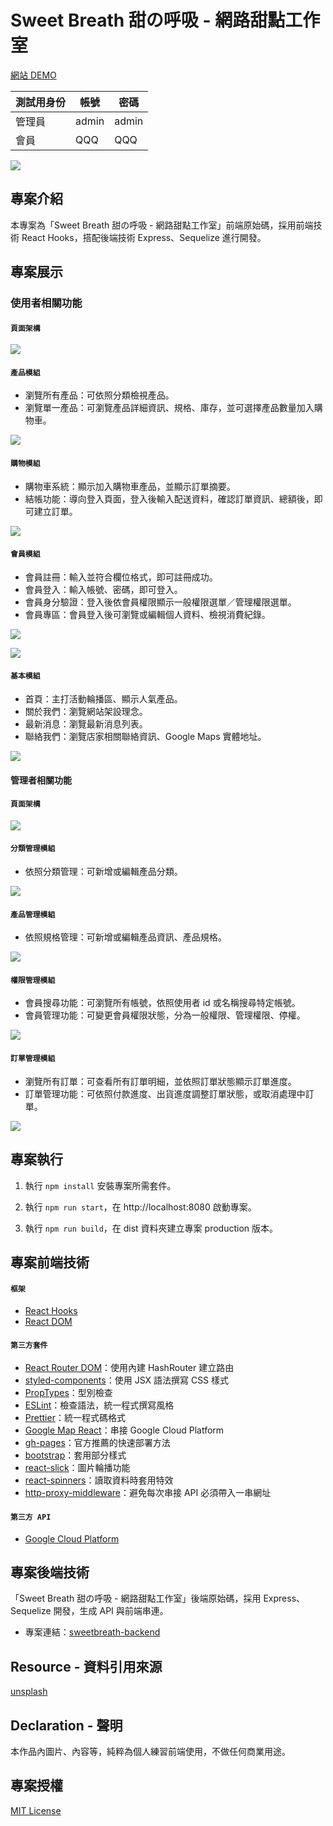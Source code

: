 # Sweet Breath 甜の呼吸 - 網路甜點工作室

[網站 DEMO]()

| 測試用身份 | 帳號  | 密碼  |
| ---------- | ----- | ----- |
| 管理員     | admin | admin |
| 會員       | QQQ   | QQQ   |

![](./document/localhost-index02-20210106.png)

## 專案介紹

本專案為「Sweet Breath 甜の呼吸 - 網路甜點工作室」前端原始碼，採用前端技術 React Hooks，搭配後端技術 Express、Sequelize 進行開發。

## 專案展示

### 使用者相關功能

#### `頁面架構`

![](./document/userflow-client-v3-20210104.png)

#### `產品模組`

- 瀏覽所有產品：可依照分類檢視產品。
- 瀏覽單一產品：可瀏覽產品詳細資訊、規格、庫存，並可選擇產品數量加入購物車。

![](./document/model_product_user.gif)

#### `購物模組`

- 購物車系統：顯示加入購物車產品，並顯示訂單摘要。
- 結帳功能：導向登入頁面，登入後輸入配送資料，確認訂單資訊、總額後，即可建立訂單。

![](./document/model_creatOrder.gif)

#### `會員模組`

- 會員註冊：輸入並符合欄位格式，即可註冊成功。
- 會員登入：輸入帳號、密碼，即可登入。
- 會員身分驗證：登入後依會員權限顯示一般權限選單／管理權限選單。
- 會員專區：會員登入後可瀏覽或編輯個人資料、檢視消費紀錄。

![](./document/model_register.gif)

![](./document/model_login.gif)

#### `基本模組`

- 首頁：主打活動輪播區、顯示人氣產品。
- 關於我們：瀏覽網站架設理念。
- 最新消息：瀏覽最新消息列表。
- 聯絡我們：瀏覽店家相關聯絡資訊、Google Maps 實體地址。

![](./document/model_basic.gif)

#### 管理者相關功能

#### `頁面架構`

![](./document/userflow-admin-v3-20210104.png)

#### `分類管理模組`

- 依照分類管理：可新增或編輯產品分類。

![](./document/model_admin_category.gif)

#### `產品管理模組`

- 依照規格管理：可新增或編輯產品資訊、產品規格。

![](./document/product_admin.gif)

#### `權限管理模組`

- 會員搜尋功能：可瀏覽所有帳號，依照使用者 id 或名稱搜尋特定帳號。
- 會員管理功能：可變更會員權限狀態，分為一般權限、管理權限、停權。

![](./document/model_admin_member.gif)

#### `訂單管理模組`

- 瀏覽所有訂單：可查看所有訂單明細，並依照訂單狀態顯示訂單進度。
- 訂單管理功能：可依照付款進度、出貨進度調整訂單狀態，或取消處理中訂單。

![](./document/model_admin_order.gif)

## 專案執行

1. 執行 `npm install` 安裝專案所需套件。

2. 執行 `npm run start`，在 http://localhost:8080 啟動專案。

3. 執行 `npm run build`，在 dist 資料夾建立專案 production 版本。

## 專案前端技術

#### `框架`

- [React Hooks](https://reactjs.org/)
- [React DOM](https://www.npmjs.com/package/react-dom)

#### `第三方套件`

- [React Router DOM](https://reactrouter.com/)：使用內建 HashRouter 建立路由
- [styled-components](https://styled-components.com/)：使用 JSX 語法撰寫 CSS 樣式
- [PropTypes](https://www.npmjs.com/package/prop-types)：型別檢查
- [ESLint](https://eslint.org/)：檢查語法，統一程式撰寫風格
- [Prettier](https://prettier.io/)：統一程式碼格式
- [Google Map React](https://github.com/google-map-react/google-map-react)：串接 Google Cloud Platform
- [gh-pages](https://create-react-app.dev/docs/deployment/)：官方推薦的快速部署方法
- [bootstrap](https://getbootstrap.com/)：套用部分樣式
- [react-slick](https://react-slick.neostack.com/)：圖片輪播功能
- [react-spinners](https://www.npmjs.com/package/react-spinners)：讀取資料時套用特效
- [http-proxy-middleware](https://www.npmjs.com/package/http-proxy-middleware)：避免每次串接 API 必須帶入一串網址

#### `第三方 API`

- [Google Cloud Platform](https://cloud.google.com/)

## 專案後端技術

「Sweet Breath 甜の呼吸 - 網路甜點工作室」後端原始碼，採用 Express、Sequelize 開發，生成 API 與前端串連。

- 專案連結：[sweetbreath-backend](https://github.com/ivymuchacha/sweetBreath-backend)

## Resource - 資料引用來源

[unsplash](https://unsplash.com/)

## Declaration - 聲明

本作品內圖片、內容等，純粹為個人練習前端使用，不做任何商業用途。

## 專案授權

[MIT License](https://choosealicense.com/licenses/mit/)
